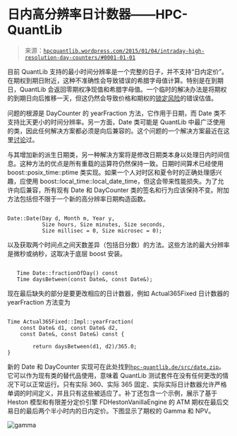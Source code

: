 <!--yml

分类：未分类

日期：2024-05-17 23:30:38

-->

# 日内高分辨率日计数器——HPC-QuantLib

> 来源：[`hpcquantlib.wordpress.com/2015/01/04/intraday-high-resolution-day-counters/#0001-01-01`](https://hpcquantlib.wordpress.com/2015/01/04/intraday-high-resolution-day-counters/#0001-01-01)

目前 QuantLib 支持的最小时间分辨率是一个完整的日子，并不支持“日内定价”。在期权到期日附近，这种不准确性会导致错误的希腊字母值计算。特别是在到期日，QuantLib 会返回零期权净现值和希腊字母值。一个临时的解决办法是将期权的到期日向后推移一天，但这仍然会导致价格和期权的[锁定风险](http://en.wikipedia.org/wiki/Pin_risk_%28options%29)的错误估值。

问题的根源是 DayCounter 的 yearFraction 方法，它作用于日期，而 Date 类不支持比天更小的时间分辨率。另一方面，Date 类可能是 QuantLib 中最广泛使用的类，因此任何解决方案都必须是向后兼容的。这个问题的一个解决方案最近在这里[讨论](http://quantlib.10058.n7.nabble.com/Intraday-patch-td16122.html)过。

与其增加新的派生日期类，另一种解决方案将是修改日期类本身以处理日内时间信息。这种方法的优点是所有重载的运算符仍然保持一致。日期时间算术已经使用 boost::posix_time::ptime 类实现。如果一个人对时区和夏令时的正确处理感兴趣，应使用 boost::local_time::local_date_time，但这会带来性能损失。为了允许向后兼容，所有现有 Date 和 DayCounter 类的签名和行为应该保持不变。附加方法包括但不限于一个新的高分辨率日期构造函数。

```

Date::Date(Day d, Month m, Year y,
           Size hours, Size minutes, Size seconds,
           Size millisec = 0, Size microsec = 0);

```

以及获取两个时间点之间天数差异（包括日分数）的方法。这些方法的最大分辨率是微秒或纳秒，这取决于底层 boost 安装。

```

   Time Date::fractionOfDay() const
   Time daysBetween(const Date&, const Date&);

```

现在最后缺失的部分是要更改相应的日计数器，例如 Actual365Fixed 日计数器的 yearFraction 方法变为

```

Time Actual365Fixed::Impl::yearFraction(
    const Date& d1, const Date& d2, 
    const Date&, const Date&) const {

        return daysBetween(d1, d2)/365.0;
}

```

新的 Date 和 DayCounter 实现可在此处找到[`hpc-quantlib.de/src/date.zip`](http://hpc-quantlib.de/src/date.zip)。它可以作为现有类的替代品使用，意味着 QuantLib 测试套件在没有任何更改的情况下可以正常运行。只有实际 360、实际 365 固定、实际实际日计数器允许严格单调的时间定义，并且只有这些被适应了。补丁还包含一个示例，展示了基于 Heston 模型和有限差分定价引擎 FDHestonVanillaEngine 的 ATM 期权在最后交易日的最后两个半小时内的日内定价。下图显示了期权的 Gamma 和 NPV。

![gamma](https://hpcquantlib.wordpress.com/wp-content/uploads/2015/01/gamma.png)
